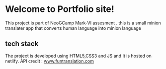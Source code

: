 # Welcome to Portfolio site!

This project is part of NeoGCamp Mark-VI assesment . this is a small minion translater app that converts human language into minion language 

## tech stack

The project is developed using HTML5,CSS3 and JS and It is hosted on netlify.
API credit : www.funtranslation.com
